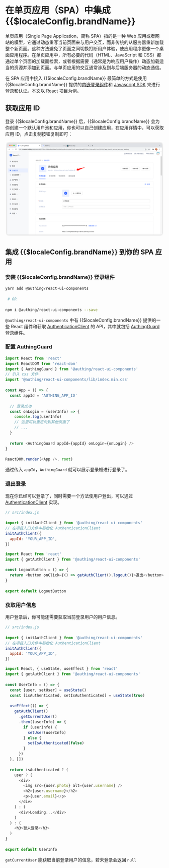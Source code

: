 # 在单页应用（SPA）中集成 {{$localeConfig.brandName}}

<LastUpdated/>

单页应用（Single Page Application，简称 SPA）指的是一种 Web 应用或者网站的模型，它通过动态重写当前页面来与用户交互，而非传统的从服务器重新加载整个新页面。这种方法避免了页面之间切换打断用户体验，使应用程序更像一个桌面应用程序。在单页应用中，所有必要的代码（HTML、JavaScript 和 CSS）都通过单个页面的加载而检索，或者根据需要（通常是为响应用户操作）动态加载适当的资源并添加到页面。与单页应用的交互通常涉及到与后端服务器的动态通信。

在 SPA 应用中接入 {{$localeConfig.brandName}} 最简单的方式是使用 {{$localeConfig.brandName}} 提供的[内嵌登录组件](/reference-new/guard/)和 [Javascript SDK](/reference-new/standard-web-application/sdk-for-node/) 来进行登录和认证。本文以 React 项目为例。

## 获取应用 ID

登录 {{$localeConfig.brandName}} 后，{{$localeConfig.brandName}} 会为你创建一个默认用户池和应用，你也可以自己创建应用，在应用详情中，可以获取应用 ID，点击复制按钮复制即可：

![](./images/app-id-and-secret.png)

## 集成 {{$localeConfig.brandName}} 到你的 SPA 应用

### 安装 {{$localeConfig.brandName}} 登录组件

```bash
yarn add @authing/react-ui-components

 # OR

npm i @authing/react-ui-components --save
```

`@authing/react-ui-components` 中有 {{$localeConfig.brandName}} 提供的一些 React 组件和获取 [AuthenticationClient](/sdk/sdk-for-node/authentication/AuthenticationClient) 的 API，其中就包括 [AuthingGuard](/reference-new/guard/) 登录组件。

### 配置 AuthingGuard

```js
import React from 'react'
import ReactDOM from 'react-dom'
import { AuthingGuard } from '@authing/react-ui-components'
// 引入 css 文件
import '@authing/react-ui-components/lib/index.min.css'

const App = () => {
  const appId = 'AUTHING_APP_ID'

  // 登录成功
  const onLogin = (userInfo) => {
    console.log(userInfo)
    // 这里可以重定向到其他页面了
    // ...
  }

  return <AuthingGuard appId={appId} onLogin={onLogin} />
}

ReactDOM.render(<App />, root)
```

通过传入 `appId`，`AuthingGuard` 就可以展示登录框进行登录了。

### 退出登录

现在你已经可以登录了，同时需要一个方法使用户登出，可以通过 [AuthenticationClient](/sdk/sdk-for-node/authentication/AuthenticationClient) 实现。

```js
// src/index.js

import { initAuthClient } from '@authing/react-ui-components'
// 在项目入口文件中初始化 AuthenticationClient
initAuthClient({
  appId: 'YOUR_APP_ID',
})
```

```js
import React from 'react'
import { getAuthClient } from '@authing/react-ui-components'

const LogoutButton = () => {
  return <button onClick={() => getAuthClient().logout()}>退出</button>
}

export default LogoutButton
```

### 获取用户信息

用户登录后，你可能还需要获取当前登录用户的用户信息。

```js
// src/index.js

import { initAuthClient } from '@authing/react-ui-components'
// 在项目入口文件中初始化 AuthenticationClient
initAuthClient({
  appId: 'YOUR_APP_ID',
})
```

```js
import React, { useState, useEffect } from 'react'
import { getAuthClient } from '@authing/react-ui-components'

const UserInfo = () => {
  const [user, setUser] = useState()
  const [isAuthenticated, setIsAuthenticated] = useState(true)

  useEffect(() => {
    getAuthClient()
      .getCurrentUser()
      .then((userInfo) => {
        if (userInfo) {
          setUser(userInfo)
        } else {
          setIsAuthenticated(false)
        }
      })
  }, [])

  return isAuthenticated ? (
    user ? (
      <div>
        <img src={user.photo} alt={user.username} />
        <h2>{user.username}</h2>
        <p>{user.email}</p>
      </div>
    ) : (
      <div>Loading...</div>
    )
  ) : (
    <h3>暂未登录</h3>
  )
}

export default UserInfo
```

`getCurrentUser` 能获取当前登录用户的信息，若未登录会返回 `null`
